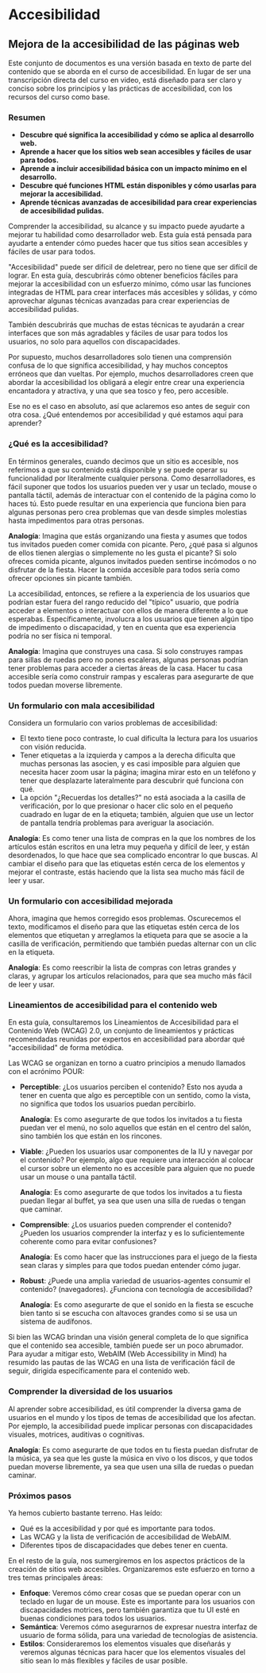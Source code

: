# Accesibilidad

## Mejora de la accesibilidad de las páginas web

Este conjunto de documentos es una versión basada en texto de parte del contenido que se aborda en el curso de accesibilidad. En lugar de ser una transcripción directa del curso en video, está diseñado para ser claro y conciso sobre los principios y las prácticas de accesibilidad, con los recursos del curso como base.

### Resumen
- **Descubre qué significa la accesibilidad y cómo se aplica al desarrollo web.**
- **Aprende a hacer que los sitios web sean accesibles y fáciles de usar para todos.**
- **Aprende a incluir accesibilidad básica con un impacto mínimo en el desarrollo.**
- **Descubre qué funciones HTML están disponibles y cómo usarlas para mejorar la accesibilidad.**
- **Aprende técnicas avanzadas de accesibilidad para crear experiencias de accesibilidad pulidas.**

Comprender la accesibilidad, su alcance y su impacto puede ayudarte a mejorar tu habilidad como desarrollador web. Esta guía está pensada para ayudarte a entender cómo puedes hacer que tus sitios sean accesibles y fáciles de usar para todos.

"Accesibilidad" puede ser difícil de deletrear, pero no tiene que ser difícil de lograr. En esta guía, descubrirás cómo obtener beneficios fáciles para mejorar la accesibilidad con un esfuerzo mínimo, cómo usar las funciones integradas de HTML para crear interfaces más accesibles y sólidas, y cómo aprovechar algunas técnicas avanzadas para crear experiencias de accesibilidad pulidas.

También descubrirás que muchas de estas técnicas te ayudarán a crear interfaces que son más agradables y fáciles de usar para todos los usuarios, no solo para aquellos con discapacidades.

Por supuesto, muchos desarrolladores solo tienen una comprensión confusa de lo que significa accesibilidad, y hay muchos conceptos erróneos que dan vueltas. Por ejemplo, muchos desarrolladores creen que abordar la accesibilidad los obligará a elegir entre crear una experiencia encantadora y atractiva, y una que sea tosco y feo, pero accesible.

Ese no es el caso en absoluto, así que aclaremos eso antes de seguir con otra cosa. ¿Qué entendemos por accesibilidad y qué estamos aquí para aprender?

### ¿Qué es la accesibilidad?

En términos generales, cuando decimos que un sitio es accesible, nos referimos a que su contenido está disponible y se puede operar su funcionalidad por literalmente cualquier persona. Como desarrolladores, es fácil suponer que todos los usuarios pueden ver y usar un teclado, mouse o pantalla táctil, además de interactuar con el contenido de la página como lo haces tú. Esto puede resultar en una experiencia que funciona bien para algunas personas pero crea problemas que van desde simples molestias hasta impedimentos para otras personas.

**Analogía**: Imagina que estás organizando una fiesta y asumes que todos tus invitados pueden comer comida con picante. Pero, ¿qué pasa si algunos de ellos tienen alergias o simplemente no les gusta el picante? Si solo ofreces comida picante, algunos invitados pueden sentirse incómodos o no disfrutar de la fiesta. Hacer la comida accesible para todos sería como ofrecer opciones sin picante también.

La accesibilidad, entonces, se refiere a la experiencia de los usuarios que podrían estar fuera del rango reducido del "típico" usuario, que podría acceder a elementos o interactuar con ellos de manera diferente a lo que esperabas. Específicamente, involucra a los usuarios que tienen algún tipo de impedimento o discapacidad, y ten en cuenta que esa experiencia podría no ser física ni temporal.

**Analogía**: Imagina que construyes una casa. Si solo construyes rampas para sillas de ruedas pero no pones escaleras, algunas personas podrían tener problemas para acceder a ciertas áreas de la casa. Hacer tu casa accesible sería como construir rampas y escaleras para asegurarte de que todos puedan moverse libremente.

### Un formulario con mala accesibilidad

Considera un formulario con varios problemas de accesibilidad:

- El texto tiene poco contraste, lo cual dificulta la lectura para los usuarios con visión reducida.
- Tener etiquetas a la izquierda y campos a la derecha dificulta que muchas personas las asocien, y es casi imposible para alguien que necesita hacer zoom usar la página; imagina mirar esto en un teléfono y tener que desplazarte lateralmente para descubrir qué funciona con qué.
- La opción "¿Recuerdas los detalles?" no está asociada a la casilla de verificación, por lo que presionar o hacer clic solo en el pequeño cuadrado en lugar de en la etiqueta; también, alguien que use un lector de pantalla tendría problemas para averiguar la asociación.

**Analogía**: Es como tener una lista de compras en la que los nombres de los artículos están escritos en una letra muy pequeña y difícil de leer, y están desordenados, lo que hace que sea complicado encontrar lo que buscas. Al cambiar el diseño para que las etiquetas estén cerca de los elementos y mejorar el contraste, estás haciendo que la lista sea mucho más fácil de leer y usar.

### Un formulario con accesibilidad mejorada

Ahora, imagina que hemos corregido esos problemas. Oscurecemos el texto, modificamos el diseño para que las etiquetas estén cerca de los elementos que etiquetan y arreglamos la etiqueta para que se asocie a la casilla de verificación, permitiendo que también puedas alternar con un clic en la etiqueta.

**Analogía**: Es como reescribir la lista de compras con letras grandes y claras, y agrupar los artículos relacionados, para que sea mucho más fácil de leer y usar.

### Lineamientos de accesibilidad para el contenido web

En esta guía, consultaremos los Lineamientos de Accesibilidad para el Contenido Web (WCAG) 2.0, un conjunto de lineamientos y prácticas recomendadas reunidas por expertos en accesibilidad para abordar qué "accesibilidad" de forma metódica.

Las WCAG se organizan en torno a cuatro principios a menudo llamados con el acrónimo POUR:

- **Perceptible**: ¿Los usuarios perciben el contenido? Esto nos ayuda a tener en cuenta que algo es perceptible con un sentido, como la vista, no significa que todos los usuarios puedan percibirlo.
  
  **Analogía**: Es como asegurarte de que todos los invitados a tu fiesta puedan ver el menú, no solo aquellos que están en el centro del salón, sino también los que están en los rincones.

- **Viable**: ¿Pueden los usuarios usar componentes de la IU y navegar por el contenido? Por ejemplo, algo que requiere una interacción al colocar el cursor sobre un elemento no es accesible para alguien que no puede usar un mouse o una pantalla táctil.

  **Analogía**: Es como asegurarte de que todos los invitados a tu fiesta puedan llegar al buffet, ya sea que usen una silla de ruedas o tengan que caminar.

- **Comprensible**: ¿Los usuarios pueden comprender el contenido? ¿Pueden los usuarios comprender la interfaz y es lo suficientemente coherente como para evitar confusiones?

  **Analogía**: Es como hacer que las instrucciones para el juego de la fiesta sean claras y simples para que todos puedan entender cómo jugar.

- **Robust**: ¿Puede una amplia variedad de usuarios-agentes consumir el contenido? (navegadores). ¿Funciona con tecnología de accesibilidad?

  **Analogía**: Es como asegurarte de que el sonido en la fiesta se escuche bien tanto si se escucha con altavoces grandes como si se usa un sistema de audífonos.

Si bien las WCAG brindan una visión general completa de lo que significa que el contenido sea accesible, también puede ser un poco abrumador. Para ayudar a mitigar esto, WebAIM (Web Accessibility in Mind) ha resumido las pautas de las WCAG en una lista de verificación fácil de seguir, dirigida específicamente para el contenido web.

### Comprender la diversidad de los usuarios

Al aprender sobre accesibilidad, es útil comprender la diversa gama de usuarios en el mundo y los tipos de temas de accesibilidad que los afectan. Por ejemplo, la accesibilidad puede implicar personas con discapacidades visuales, motrices, auditivas o cognitivas.

**Analogía**: Es como asegurarte de que todos en tu fiesta puedan disfrutar de la música, ya sea que les guste la música en vivo o los discos, y que todos puedan moverse libremente, ya sea que usen una silla de ruedas o puedan caminar.

### Próximos pasos

Ya hemos cubierto bastante terreno. Has leído:

- Qué es la accesibilidad y por qué es importante para todos.
- Las WCAG y la lista de verificación de accesibilidad de WebAIM.
- Diferentes tipos de discapacidades que debes tener en cuenta.

En el resto de la guía, nos sumergiremos en los aspectos prácticos de la creación de sitios web accesibles. Organizaremos este esfuerzo en torno a tres temas principales áreas:

- **Enfoque**: Veremos cómo crear cosas que se puedan operar con un teclado en lugar de un mouse. Este es importante para los usuarios con discapacidades motrices, pero también garantiza que tu UI esté en buenas condiciones para todos los usuarios.
- **Semántica**: Veremos cómo asegurarnos de expresar nuestra interfaz de usuario de forma sólida, para una variedad de tecnologías de asistencia.
- **Estilos**: Consideraremos los elementos visuales que diseñarás y veremos algunas técnicas para hacer que los elementos visuales del sitio sean lo más flexibles y fáciles de usar posible.

